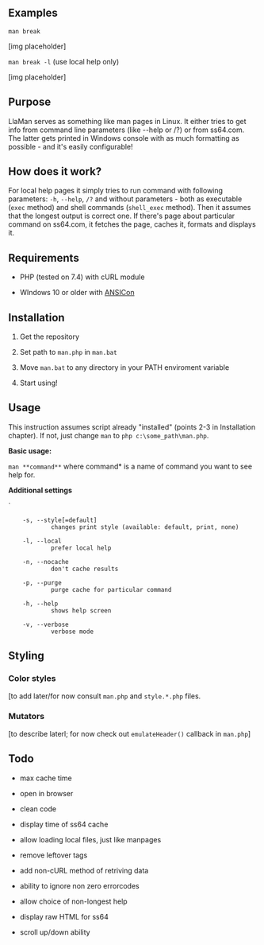 ## Examples

`man break` 

[img placeholder]

`man break -l` (use local help only)

[img placeholder]

## Purpose

LlaMan serves as something like man pages in Linux. It either tries to get info from command line parameters (like --help or /?) or from ss64.com. The latter gets printed in Windows console with as much formatting as possible - and it's easily configurable!

## How does it work?

For local help pages it simply tries to run command with following parameters: `-h`, `--help`, `/?` and without parameters - both as executable (`exec` method) and shell commands (`shell_exec` method). Then it assumes that the longest output is correct one. If there's page about particular command on ss64.com, it fetches the page, caches it, formats and displays it.

## Requirements

* PHP (tested on 7.4) with cURL module

* WIndows 10 or older with [ANSICon](https://github.com/adoxa/ansicon)

## Installation

1) Get the repository

2) Set path to `man.php` in `man.bat`

3) Move `man.bat` to any directory in your PATH enviroment variable

4) Start using!

## Usage

This instruction assumes script already "installed" (points 2-3 in Installation chapter). If not, just change `man` to `php c:\some_path\man.php`.

**Basic usage:**

`man **command**` where command* is a name of command you want to see help for.

**Additional settings**

`   

        -s, --style[=default]
                changes print style (available: default, print, none)
    
        -l, --local
                prefer local help
    
        -n, --nocache
                don't cache results
    
        -p, --purge
                purge cache for particular command
    
        -h, --help
                shows help screen
                
        -v, --verbose
                verbose mode

## Styling

### Color styles

[to add later/for now consult `man.php` and `style.*.php` files.

### Mutators

[to describe laterl; for now check out `emulateHeader()` callback in `man.php`]

## Todo

* max cache time

* open in browser

* clean code

* display time of ss64 cache

* allow loading local files, just like manpages

* remove leftover tags

* add non-cURL method of retriving data

* ability to ignore non zero errorcodes

* allow choice of non-longest help

* display raw HTML for ss64

* scroll up/down ability
